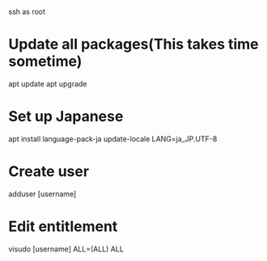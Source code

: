 ssh as root

# Update all packages(This takes time sometime)
apt update
apt upgrade

# Set up Japanese
apt install language-pack-ja
update-locale LANG=ja_JP.UTF-8

# Create user
adduser [username]

# Edit entitlement
visudo 
[username] ALL=(ALL) ALL

